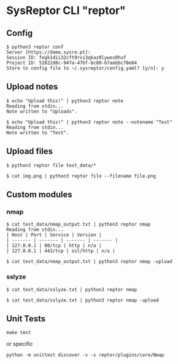 # SysReptor CLI "reptor"
## Config
```
$ python3 reptor conf
Server [https://demo.sysre.pt]:
Session ID: fegk1dii32cft9rvi3qkaz0lywos0huf
Project ID: 52822d8c-947a-47bf-bc80-b7aebbc70e84
Store to config file to ~/.sysreptor/config.yaml? [y/n]: y
```

## Upload notes
```
$ echo "Upload this!" | python3 reptor note
Reading from stdin...
Note written to "Uploads".
```

```
$ echo "Upload this!" | python3 reptor note --notename "Test"
Reading from stdin...
Note written to "Test".
```

## Upload files
```
$ python3 reptor file test_data/*
```

```
$ cat img.png | python3 reptor file --filename file.png
```

## Custom modules
### nmap

```
$ cat test_data/nmap_output.txt | python3 reptor nmap
Reading from stdin...
| Host | Port | Service | Version |
| ------- | ------- | ------- | ------- |
| 127.0.0.1 | 80/tcp | http | n/a |
| 127.0.0.1 | 443/tcp | ssl/http | n/a |
```

```
$ cat test_data/nmap_output.txt | python3 reptor nmap -upload
```

### sslyze
```
$ cat test_data/sslyze.txt | python3 reptor nmap
```

```
$ cat test_data/sslyze.txt | python3 reptor nmap -upload
```

## Unit Tests

```
make test
```

or specific

```
python -m unittest discover -v -s reptor/plugins/core/Nmap
```